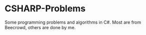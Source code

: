 # CSHARP-Problems
Some programming problems and algorithms in C#. Most are from Beecrowd, others are done by me.
